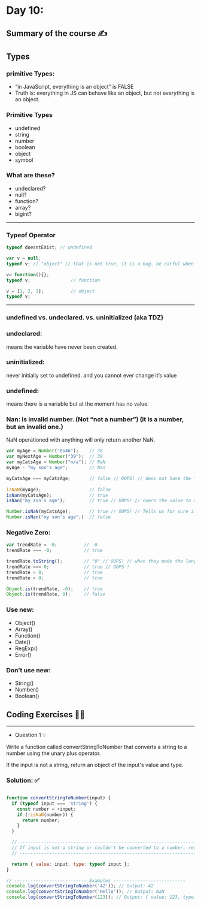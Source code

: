 # Day 10:

## Summary of the course ✍️

## Types 

### primitive Types:

- “in JavaScript, everything is an object” is FALSE
- Truth is: everything in JS can behave like an object, but not everything is an object.

### Primitive Types

- undefined
- string
- number
- boolean
- object
- symbol

### What are these?

- undeclared?
- null?
- function?
- array?
- bigint?

---

### Typeof Operator

```javascript
typeof doesntEXist; // undefined

var v = null;
typeof v; // "object" // that is not true, it is a bug. be carful when you find typeof "object", accidently being null

v= function(){};  
typeof v;               // function

v = [1, 2, 3];          // object 
typeof v;
```
---

### undefined vs. undeclared. vs. uninitialized (aka TDZ)

### undeclared:

means the variable have never been created.

### uninitialized:

never initially set to undefined. and you cannot ever change it’s value

### undefined:

means there is a variable but at the moment has no value.


### Nan: is invalid number. (Not “not a number”) (it is a number, but an invalid one.)

NaN operationed with anything will only return another NaN.

```jsx
var myAge = Number("0o46");    // 38
var myNextAge = Number("39");  // 39
var myCatsAge = Number("n/a"); // NaN
myAge - "my son's age";        // Nan

myCatsAge === myCatsAge;       // false // OOPS! // deos not have the "identity" property -> does not equal to itself.
 
isNaN(myAge);                  // false
isNan(myCatsAge);              // true
isNan("my son's age");         // true // OOPS! // coers the value to a number before checking if it is a NaN type

Number.isNaN(myCatsAge);       // true // OOPS! // Tells us for sure if it's a NaN or not.
Number.isNan("my son's age";)  // false
```

### Negative Zero:

```jsx
var trendRate = -0;          // -0
trendRate === -0;            // true

trendRate.toString();        // "0" // OOPS! // when they made the languege, they thought it would be wierd to return a "-0" as a string and the developers will get confused. so they "Helped" the developers :D ?????
trendRate === 0;             // true // OOPS !
trendRate < 0;               // true
trendRate > 0;               // true

Object.is(trendRate, -0);    // true 
Object.is(trendRate, 0);     // false
```

### Use new:

- Object()
- Array()
- Function()
- Date()
- RegExp()
- Error()

### Don’t use new:

- String()
- Number()
- Boolean()


## Coding Exercises 👨‍💻

---

- Question 1 💡
    
Write a function called convertStringToNumber that converts a string to a number using the unary plus operator.

If the input is not a string, return an object of the input's value and type.
    
  ### Solution: ✅
    
```jsx

function convertStringToNumber(input) {
  if (typeof input === 'string') {
    const number = +input; 
    if (!isNaN(number)) {
      return number;
    }
  }

  // -------------------------------------------------------------------------------
  // If input is not a string or couldn't be converted to a number, return an object with value and type
  // ---------------------------------------------------------------------------------

  return { value: input, type: typeof input };
}

// --------------------------- Examples ---------------------------
console.log(convertStringToNumber('42')); // Output: 42
console.log(convertStringToNumber('Hello')); // Output: NaN
console.log(convertStringToNumber(123)); // Output: { value: 123, type: 'number' }

```


